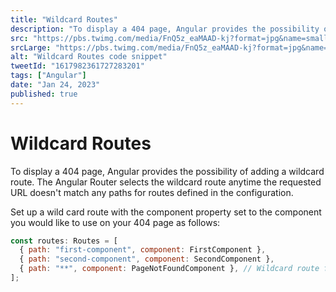 ```yaml
---
title: "Wildcard Routes"
description: "To display a 404 page, Angular provides the possibility of adding a wildcard route"
src: "https://pbs.twimg.com/media/FnQ5z_eaMAAD-kj?format=jpg&name=small"
srcLarge: "https://pbs.twimg.com/media/FnQ5z_eaMAAD-kj?format=jpg&name=large"
alt: "Wildcard Routes code snippet"
tweetId: "1617982361727283201"
tags: ["Angular"]
date: "Jan 24, 2023"
published: true
---
```


# Wildcard Routes

To display a 404 page, Angular provides the possibility of adding a wildcard route. The Angular Router selects the wildcard route anytime the requested URL doesn't match any paths for routes defined in the configuration.

Set up a wild card route with the component property set to the component you would like to use on your 404 page as follows:

```javascript
const routes: Routes = [
  { path: "first-component", component: FirstComponent },
  { path: "second-component", component: SecondComponent },
  { path: "**", component: PageNotFoundComponent }, // Wildcard route for a 404 page
];
```
